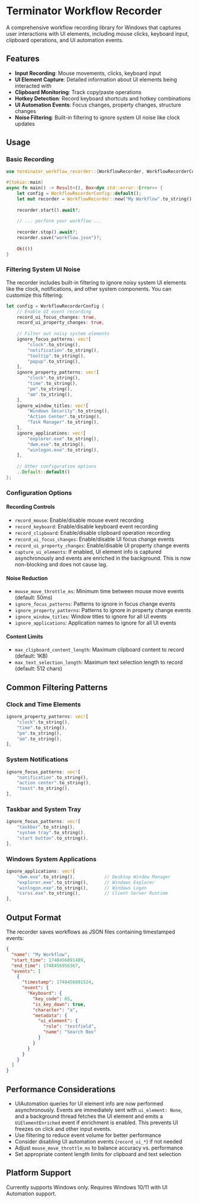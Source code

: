 # Terminator Workflow Recorder

A comprehensive workflow recording library for Windows that captures user interactions with UI elements, including mouse clicks, keyboard input, clipboard operations, and UI automation events.

## Features

- **Input Recording**: Mouse movements, clicks, keyboard input
- **UI Element Capture**: Detailed information about UI elements being interacted with
- **Clipboard Monitoring**: Track copy/paste operations
- **Hotkey Detection**: Record keyboard shortcuts and hotkey combinations
- **UI Automation Events**: Focus changes, property changes, structure changes
- **Noise Filtering**: Built-in filtering to ignore system UI noise like clock updates

## Usage

### Basic Recording

```rust
use terminator_workflow_recorder::{WorkflowRecorder, WorkflowRecorderConfig};

#[tokio::main]
async fn main() -> Result<(), Box<dyn std::error::Error>> {
    let config = WorkflowRecorderConfig::default();
    let mut recorder = WorkflowRecorder::new("My Workflow".to_string(), config);
    
    recorder.start().await?;
    
    // ... perform your workflow ...
    
    recorder.stop().await?;
    recorder.save("workflow.json")?;
    
    Ok(())
}
```

### Filtering System UI Noise

The recorder includes built-in filtering to ignore noisy system UI elements like the clock, notifications, and other system components. You can customize this filtering:

```rust
let config = WorkflowRecorderConfig {
    // Enable UI event recording
    record_ui_focus_changes: true,
    record_ui_property_changes: true,
    
    // Filter out noisy system elements
    ignore_focus_patterns: vec![
        "clock".to_string(),
        "notification".to_string(),
        "tooltip".to_string(),
        "popup".to_string(),
    ],
    ignore_property_patterns: vec![
        "clock".to_string(),
        "time".to_string(),
        "pm".to_string(),
        "am".to_string(),
    ],
    ignore_window_titles: vec![
        "Windows Security".to_string(),
        "Action Center".to_string(),
        "Task Manager".to_string(),
    ],
    ignore_applications: vec![
        "explorer.exe".to_string(),
        "dwm.exe".to_string(),
        "winlogon.exe".to_string(),
    ],
    
    // Other configuration options
    ..Default::default()
};
```

### Configuration Options

#### Recording Controls
- `record_mouse`: Enable/disable mouse event recording
- `record_keyboard`: Enable/disable keyboard event recording
- `record_clipboard`: Enable/disable clipboard operation recording
- `record_ui_focus_changes`: Enable/disable UI focus change events
- `record_ui_property_changes`: Enable/disable UI property change events
- `capture_ui_elements`: If enabled, UI element info is captured asynchronously and events are enriched in the background. This is now non-blocking and does not cause lag.

#### Noise Reduction
- `mouse_move_throttle_ms`: Minimum time between mouse move events (default: 50ms)
- `ignore_focus_patterns`: Patterns to ignore in focus change events
- `ignore_property_patterns`: Patterns to ignore in property change events
- `ignore_window_titles`: Window titles to ignore for all UI events
- `ignore_applications`: Application names to ignore for all UI events

#### Content Limits
- `max_clipboard_content_length`: Maximum clipboard content to record (default: 1KB)
- `max_text_selection_length`: Maximum text selection length to record (default: 512 chars)

## Common Filtering Patterns

### Clock and Time Elements
```rust
ignore_property_patterns: vec![
    "clock".to_string(),
    "time".to_string(),
    "pm".to_string(),
    "am".to_string(),
],
```

### System Notifications
```rust
ignore_focus_patterns: vec![
    "notification".to_string(),
    "action center".to_string(),
    "toast".to_string(),
],
```

### Taskbar and System Tray
```rust
ignore_focus_patterns: vec![
    "taskbar".to_string(),
    "system tray".to_string(),
    "start button".to_string(),
],
```

### Windows System Applications
```rust
ignore_applications: vec![
    "dwm.exe".to_string(),           // Desktop Window Manager
    "explorer.exe".to_string(),      // Windows Explorer
    "winlogon.exe".to_string(),      // Windows Logon
    "csrss.exe".to_string(),         // Client Server Runtime
],
```

## Output Format

The recorder saves workflows as JSON files containing timestamped events:

```json
{
  "name": "My Workflow",
  "start_time": 1748456891489,
  "end_time": 1748456956367,
  "events": [
    {
      "timestamp": 1748456891524,
      "event": {
        "Keyboard": {
          "key_code": 65,
          "is_key_down": true,
          "character": "a",
          "metadata": {
            "ui_element": {
              "role": "textfield",
              "name": "Search Box"
            }
          }
        }
      }
    }
  ]
}
```

## Performance Considerations

- UIAutomation queries for UI element info are now performed asynchronously. Events are immediately sent with `ui_element: None`, and a background thread fetches the UI element and emits a `UiElementEnriched` event if enrichment is enabled. This prevents UI freezes on click and other input events.
- Use filtering to reduce event volume for better performance
- Consider disabling UI automation events (`record_ui_*`) if not needed
- Adjust `mouse_move_throttle_ms` to balance accuracy vs. performance
- Set appropriate content length limits for clipboard and text selection

## Platform Support

Currently supports Windows only. Requires Windows 10/11 with UI Automation support.
